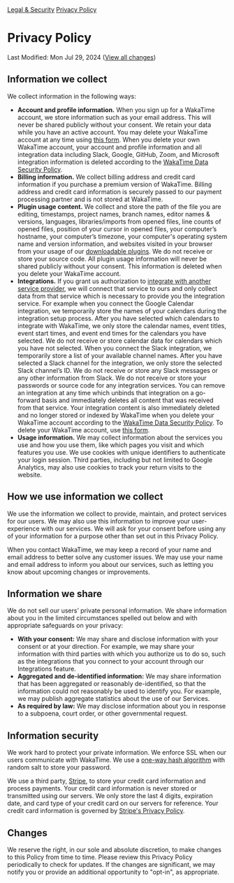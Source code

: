 <div class="legal-nav">
  <a href="/legal">Legal & Security</a> <a href="./privacy-policy">Privacy Policy</a>
</div>

# Privacy Policy

<span class="text-muted">Last Modified: Mon Jul 29, 2024</span>
([View all changes][changes])

## Information we collect

We collect information in the following ways:

* **Account and profile information.** When you sign up for a WakaTime account,
  we store information such as your email address. This will never be shared
  publicly without your consent. We retain your data while you have an active
  account. You may delete your WakaTime account at any time using
  [this form][delete account form]. When you delete your own WakaTime account,
  your account and profile information and all integration data including
  Slack, Google, GitHub, Zoom, and Microsoft integration information is deleted
  according to the [WakaTime Data Security Policy][data security policy].
* **Billing information.** We collect billing address and credit card
  information if you purchase a premium version of WakaTime. Billing address
  and credit card information is securely passed to our payment processing
  partner and is not stored at WakaTime.
* **Plugin usage content.** We collect and store the path of the file you are
  editing, timestamps, project names, branch names, editor names &amp;
  versions, languages, libraries/imports from opened files, line counts of
  opened files, position of your cursor in opened files, your computer’s
  hostname, your computer’s timezone, your computer's operating system name and
  version information, and websites visited in your browser from your usage of
  our [downloadable plugins][editors]. We do not receive or store your source
  code. All plugin usage information will never be shared publicly without your
  consent. This information is deleted when you delete your WakaTime account.
* **Integrations.** If you grant us authorization to
  [integrate with another service provider][integrations], we will connect that
  service to ours and only collect data from that service which is necessary
  to provide you the integration service. For example when you connect the
  Google Calendar integration, we temporarily store the names of your calendars
  during the integration setup process. After you have selected which calendars
  to integrate with WakaTime, we only store the calendar names, event titles,
  event start times, and event end times for the calendars you have selected.
  We do not receive or store calendar data for calendars which you have not
  selected. When you connect the Slack integration, we temporarily store a list
  of your available channel names. After you have selected a Slack channel for
  the integration, we only store the selected Slack channel’s ID. We do not
  receive or store any Slack messages or any other information from Slack. We
  do not receive or store your passwords or source code for any
  integration services. You can remove an integration at any time which unbinds
  that integration on a go-forward basis and immediately deletes all content
  that was received from that service. Your integration content is also
  immediately deleted and no longer stored or indexed by WakaTime when you
  delete your WakaTime account according to the
  [WakaTime Data Security Policy][data security policy]. To delete your
  WakaTime account, use [this form][delete account form].
* **Usage information.** We may collect information about the services you use
  and how you use them, like which pages you visit and which features you use.
  We use cookies with unique identifiers to authenticate your login session.
  Third parties, including but not limited to Google Analytics, may also use
  cookies to track your return visits to the website.

## How we use information we collect

We use the information we collect to provide, maintain, and protect services
for our users. We may also use this information to improve your
user-experience with our services.
We will ask for your consent before using any of your information for a
purpose other than set out in this Privacy Policy.

When you contact WakaTime, we may keep a record of your name and email address
to better solve any customer issues.
We may use your name and email address to inform you about our services, such
as letting you know about upcoming changes or improvements.

## Information we share

We do not sell our users’ private personal information. We share information
about you in the limited circumstances spelled out below and with appropriate
safeguards on your privacy:

* **With your consent:** We may share and disclose information with your
  consent or at your direction. For example, we may share your information with
  third parties with which you authorize us to do so, such as the integrations
  that you connect to your account through our Integrations feature.
* **Aggregated and de-identified information:** We may share information that
  has been aggregated or reasonably de-identified, so that the information
  could not reasonably be used to identify you. For example, we may publish
  aggregate statistics about the use of our Services.
* **As required by law:** We may disclose information about you in response to
  a subpoena, court order, or other governmental request.

## Information security

We work hard to protect your private information. We enforce SSL when our users
communicate with WakaTime. We use a [one-way hash algorithm][bcrypt] with
random salt to store your password.

We use a third party, [Stripe][stripe], to store your credit card information
and process payments. Your credit card information is never stored or
transmitted using our servers. We only store the last 4 digits, expiration
date, and card type of your credit card on our servers for reference. Your
credit card information is governed by
[Stripe's Privacy Policy][stripe privacy].

## Changes

We reserve the right, in our sole and absolute discretion, to make changes to
this Policy from time to time. Please review this Privacy Policy periodically
to check for updates. If the changes are significant, we may notify you or
provide an additional opportunity to "opt-in", as appropriate.


[changes]: https://github.com/wakatime/legal/commits/master/privacy-policy.md
[integrations]: https://wakatime.com/integrations
[editors]: https://wakatime.com/editors
[bcrypt]: https://en.wikipedia.org/wiki/Bcrypt
[stripe]: https://stripe.com
[stripe privacy]: https://stripe.com/us/privacy
[delete account form]: https://wakatime.com/settings/delete_account
[data security policy]: https://wakatime.com/legal/data-security
